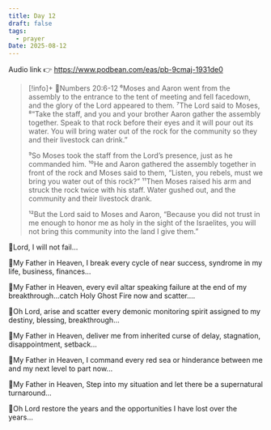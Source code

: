 ```yaml
---
title: Day 12
draft: false
tags:
  - prayer
Date: 2025-08-12
---
```

Audio link 👉 https://www.podbean.com/eas/pb-9cmaj-1931de0


>[!info]+ 📖Numbers 20:6-12
>⁶Moses and Aaron went from the assembly to the entrance to the tent of meeting and fell facedown, and the glory of the Lord appeared to them. ⁷The Lord said to Moses, ⁸“Take the staff, and you and your brother Aaron gather the assembly together. Speak to that rock before their eyes and it will pour out its water. You will bring water out of the rock for the community so they and their livestock can drink.”
>
>⁹So Moses took the staff from the Lord’s presence, just as he commanded him. ¹⁰He and Aaron gathered the assembly together in front of the rock and Moses said to them, “Listen, you rebels, must we bring you water out of this rock?” ¹¹Then Moses raised his arm and struck the rock twice with his staff. Water gushed out, and the community and their livestock drank.
>
>¹²But the Lord said to Moses and Aaron, “Because you did not trust in me enough to honor me as holy in the sight of the Israelites, you will not bring this community into the land I give them.”


🛐Lord, I will not fail...

🛐My Father in Heaven, I break every cycle of near success, syndrome in my life, business, finances...

🛐My Father in Heaven, every evil altar speaking failure at the end of my breakthrough...catch Holy Ghost Fire now and scatter....

🛐Oh Lord, arise and scatter every demonic monitoring spirit assigned to my destiny, blessing, breakthrough... 

🛐My Father in Heaven, deliver me from inherited curse of delay, stagnation, disappointment, setback...

🛐My Father in Heaven, I command every red sea or hinderance between me and my next level to part now...

🛐My Father in Heaven, Step into my situation and let there be a supernatural turnaround...

🛐Oh Lord restore the years and the opportunities I have lost over the years...
